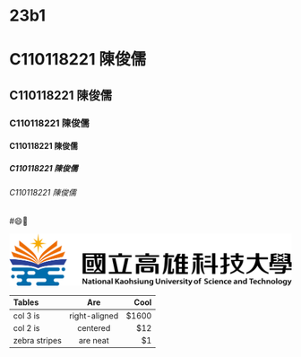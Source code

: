 # 23b1
# C110118221 陳俊儒
## C110118221 陳俊儒
### C110118221 陳俊儒
#### C110118221 陳俊儒
##### C110118221 陳俊儒
###### C110118221 陳俊儒

#😄🚴


![NKUST](高科大.png "高科大")

| Tables       |     Are      |    Cool    |
|:-------------|:------------:|-----------:|
|col 3 is      |right-aligned |$1600       |
|col 2 is      |centered      |$12         |
|zebra stripes |are neat      |$1          |
